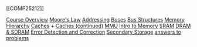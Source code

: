 [[COMP25212]]

[Course Overview](https://online.manchester.ac.uk/bbcswebdav/pid-13877526-dt-content-rid-132936572_1/courses/I3132-COMP-25212-1221-2SE-001895/html/intro.html)
[Moore's Law](https://online.manchester.ac.uk/bbcswebdav/pid-13877526-dt-content-rid-132936572_1/courses/I3132-COMP-25212-1221-2SE-001895/html/Moore.html)
[Addressing](https://online.manchester.ac.uk/bbcswebdav/pid-13877526-dt-content-rid-132936572_1/courses/I3132-COMP-25212-1221-2SE-001895/html/addressing.html)
[Buses](https://online.manchester.ac.uk/bbcswebdav/pid-13877526-dt-content-rid-132936572_1/courses/I3132-COMP-25212-1221-2SE-001895/html/buses.html)
[Bus Structures](https://online.manchester.ac.uk/bbcswebdav/pid-13877526-dt-content-rid-132936572_1/courses/I3132-COMP-25212-1221-2SE-001895/html/buses_2.html)
[Memory Hierarchy](https://online.manchester.ac.uk/bbcswebdav/pid-13877526-dt-content-rid-132936572_1/courses/I3132-COMP-25212-1221-2SE-001895/html/hierarchy.html)
[Caches](https://online.manchester.ac.uk/bbcswebdav/pid-13877526-dt-content-rid-132936572_1/courses/I3132-COMP-25212-1221-2SE-001895/html/caches.html) + [Caches (continued)](https://online.manchester.ac.uk/bbcswebdav/pid-13877526-dt-content-rid-132936572_1/courses/I3132-COMP-25212-1221-2SE-001895/html/cache2.html)
[MMU](https://online.manchester.ac.uk/bbcswebdav/pid-13877526-dt-content-rid-132936572_1/courses/I3132-COMP-25212-1221-2SE-001895/html/MMU.html)
[Intro to Memory](https://online.manchester.ac.uk/bbcswebdav/pid-13877526-dt-content-rid-132936572_1/courses/I3132-COMP-25212-1221-2SE-001895/html/memory.html)
[SRAM](https://online.manchester.ac.uk/bbcswebdav/pid-13877526-dt-content-rid-132936572_1/courses/I3132-COMP-25212-1221-2SE-001895/html/SRAM.html)
[DRAM & SDRAM](https://online.manchester.ac.uk/bbcswebdav/pid-13877526-dt-content-rid-132936572_1/courses/I3132-COMP-25212-1221-2SE-001895/html/DRAM.html)
[Error Detection and Correction](https://online.manchester.ac.uk/bbcswebdav/pid-13877526-dt-content-rid-132936572_1/courses/I3132-COMP-25212-1221-2SE-001895/html/ECC.html)
[Secondary Storage](https://online.manchester.ac.uk/bbcswebdav/pid-13877526-dt-content-rid-132936572_1/courses/I3132-COMP-25212-1221-2SE-001895/html/disk.html)
[answers to problems](https://online.manchester.ac.uk/bbcswebdav/pid-13877526-dt-content-rid-132936572_1/courses/I3132-COMP-25212-1221-2SE-001895/html/answers.html)